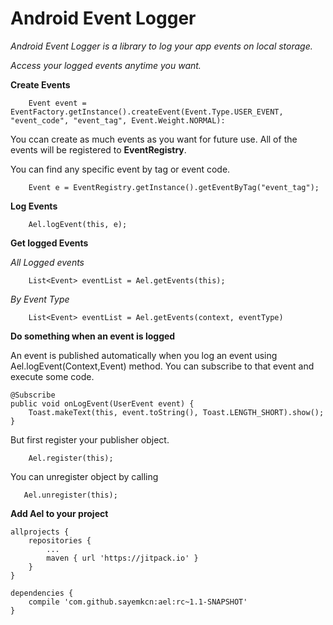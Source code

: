 # Android Event Logger
*Android Event Logger is a library to log your app events on local storage.* 

*Access your logged events anytime you want.*


<b>Create Events</b>

```
    Event event = EventFactory.getInstance().createEvent(Event.Type.USER_EVENT, "event_code", "event_tag", Event.Weight.NORMAL):
```

You ccan create as much events as you want for future use. All of the events will be registered to <b>EventRegistry</b>.

You can find any specific event by tag or event code.

```
    Event e = EventRegistry.getInstance().getEventByTag("event_tag");
```

<b>Log Events</b>

```
    Ael.logEvent(this, e);
```

<b>Get logged Events</b>

*All Logged events*

```
    List<Event> eventList = Ael.getEvents(this);
```

*By Event Type*

``` 
    List<Event> eventList = Ael.getEvents(context, eventType)
```

<b>Do something when an event is logged</b>

An event is published automatically when you log an event using Ael.logEvent(Context,Event) method.
You can subscribe to that event and execute some code.

```
@Subscribe
public void onLogEvent(UserEvent event) {
    Toast.makeText(this, event.toString(), Toast.LENGTH_SHORT).show();
}
```

But first register your publisher object.
```
    Ael.register(this);

```

You can unregister object by calling 
 ```
    Ael.unregister(this);
 ```

<b> Add Ael to your project</b>

```
allprojects {
    repositories {
        ...
        maven { url 'https://jitpack.io' }
    }
}
	
dependencies {
    compile 'com.github.sayemkcn:ael:rc~1.1-SNAPSHOT'
}

```